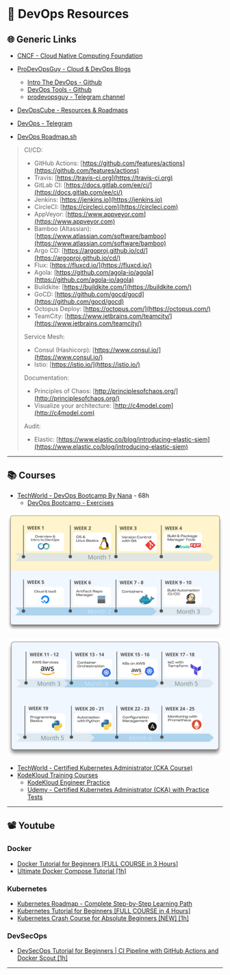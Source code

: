 # 🔗 DevOps Resources

## 🌐 Generic Links

- [CNCF - Cloud Native Computing Foundation](https://www.cncf.io/)

- [ProDevOpsGuy - Cloud & DevOps Blogs](https://prodevopsguy.xyz/)
  - [Intro The DevOps - Github](https://github.com/NotHarshhaa/into-the-devops)
  - [DevOps Tools - Github](https://github.com/NotHarshhaa/devops-tools)
  - [prodevopsguy - Telegram channel](https://t.me/prodevopsguy)
  
- [DevOpsCube - Resources & Roadmaps](https://devopscube.com/)
  
- [DevOps - Telegram](https://t.me/thedevs_devops)

- [DevOps Roadmap.sh](https://roadmap.sh/devops)

> CI/CD:
> - GitHub Actions: [https://github.com/features/actions](https://github.com/features/actions)
> - Travis: [https://travis-ci.org](https://travis-ci.org)
> - GitLab CI: [https://docs.gitlab.com/ee/ci/](https://docs.gitlab.com/ee/ci/)
> - Jenkins: [https://jenkins.io](https://jenkins.io)
> - CircleCI: [https://circleci.com](https://circleci.com)
> - AppVeyor: [https://www.appveyor.com](https://www.appveyor.com)
> - Bamboo (Altassian): [https://www.atlassian.com/software/bamboo](https://www.atlassian.com/software/bamboo)
>- Argo CD: [https://argoproj.github.io/cd/](https://argoproj.github.io/cd/)
> - Flux: [https://fluxcd.io/](https://fluxcd.io/)
> - Agola: [https://github.com/agola-io/agola](https://github.com/agola-io/agola)
> - Buildkite: [https://buildkite.com/](https://buildkite.com/)
> - GoCD: [https://github.com/gocd/gocd](https://github.com/gocd/gocd)
> - Octopus Deploy: [https://octopus.com/](https://octopus.com/)
> - TeamCity: [https://www.jetbrains.com/teamcity/](https://www.jetbrains.com/teamcity/)
> 
> 
> 
> Service Mesh:
>  - Consul (Hashicorp): [https://www.consul.io/](https://www.consul.io/)
> - Istio: [https://istio.io/](https://istio.io/)
> 
> 
> 
>Documentation:
> - Principles of Chaos: [http://principlesofchaos.org/](http://principlesofchaos.org/)
> - Visualize your architecture: [http://c4model.com](http://c4model.com)
>
> Audit:
>  - Elastic: [https://www.elastic.co/blog/introducing-elastic-siem](https://www.elastic.co/blog/introducing-elastic-siem)

---

## 📚 Courses

- [TechWorld - DevOps Bootcamp By Nana](https://www.techworld-with-nana.com/devops-bootcamp) - 68h
  - [DevOps Bootcamp - Exercises](https://gitlab.com/devops-bootcamp3)


![DevOps Bootcamp Schedule](.gitbook/assets/nana-schedule.png)

![DevOps Bootcamp Schedule](.gitbook/assets/nana-schedule2.png)


- [TechWorld - Certified Kubernetes Administrator (CKA Course)](https://www.techworld-with-nana.com/kubernetes-administrator-cka)
- [KodeKloud Training Courses](https://kodekloud.com/)
  - [KodeKloud Engineer Practice](https://engineer.kodekloud.com/signup?referral=6607378b4014655f23f038ae)
  - [Udemy - Certified Kubernetes Administrator (CKA) with Practice Tests](https://www.udemy.com/course/certified-kubernetes-administrator-with-practice-tests/)


---

## 📽️ Youtube

### Docker

- [Docker Tutorial for Beginners [FULL COURSE in 3 Hours]](https://www.youtube.com/watch?v=3c-iBn73dDE)
- [Ultimate Docker Compose Tutorial [1h]](https://www.youtube.com/watch?v=SXwC9fSwct8&list=PLy7NrYWoggjxtN4YbSMYFFdpaxb-fR4zC&index=20)

### Kubernetes

- [Kubernetes Roadmap - Complete Step-by-Step Learning Path](https://www.youtube.com/watch?v=S8eX0MxfnB4)
- [Kubernetes Tutorial for Beginners [FULL COURSE in 4 Hours]](https://www.youtube.com/watch?v=X48VuDVv0do&list=PLy7NrYWoggjxtN4YbSMYFFdpaxb-fR4zC&index=2)
- [Kubernetes Crash Course for Absolute Beginners [NEW] [1h]](https://www.youtube.com/watch?v=s_o8dwzRlu4)

### DevSecOps

- [DevSecOps Tutorial for Beginners | CI Pipeline with GitHub Actions and Docker Scout [1h]](https://www.youtube.com/watch?v=gLJdrXPn0ns)

---

